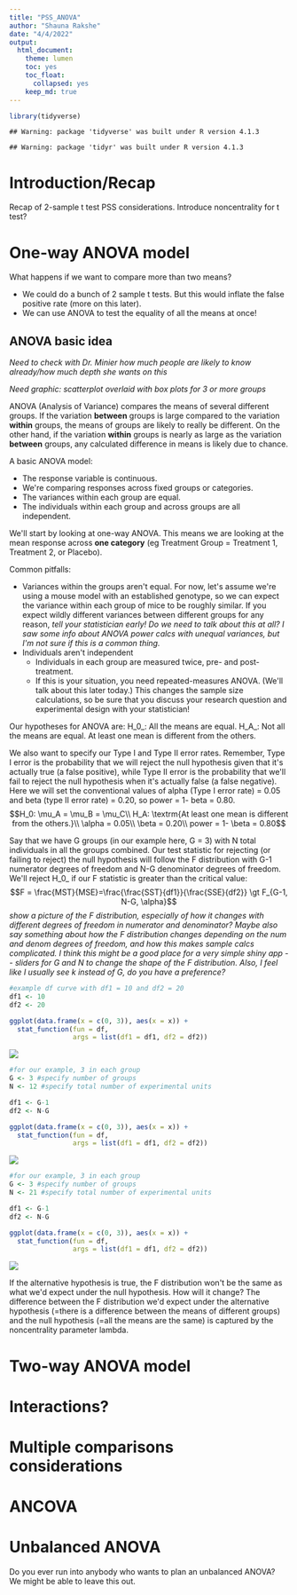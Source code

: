 ```yaml
---
title: "PSS_ANOVA"
author: "Shauna Rakshe"
date: "4/4/2022"
output: 
  html_document:
    theme: lumen
    toc: yes
    toc_float:
      collapsed: yes
    keep_md: true
---
```



```r
library(tidyverse)
```

```
## Warning: package 'tidyverse' was built under R version 4.1.3
```

```
## Warning: package 'tidyr' was built under R version 4.1.3
```

# Introduction/Recap

Recap of 2-sample t test PSS considerations.  Introduce noncentrality for t test?

# One-way ANOVA model

What happens if we want to compare more than two means?  
* We could do a bunch of 2 sample t tests. But this would inflate the false positive rate (more on this later).
* We can use ANOVA to test the equality of all the means at once!

## ANOVA basic idea

*Need to check with Dr. Minier how much people are likely to know already/how much depth she wants on this*

*Need graphic: scatterplot overlaid with box plots for 3 or more groups*

ANOVA (Analysis of Variance) compares the means of several different groups.  If the variation **between** groups is large compared to the variation **within** groups, the means of groups are likely to really be different.  On the other hand, if the variation **within** groups is nearly as large as the variation **between** groups, any calculated difference in means is likely due to chance.

A basic ANOVA model:
* The response variable is continuous.
* We're comparing responses across fixed groups or categories.
* The variances within each group are equal.
* The individuals within each group and across groups are all independent.

We'll start by looking at one-way ANOVA.  This means we are looking at the mean response across **one category** (eg Treatment Group = Treatment 1, Treatment 2, or Placebo).

Common pitfalls:
* Variances within the groups aren't equal. For now, let's assume we're using a mouse model with an established genotype, so we can expect the variance within each group of mice to be roughly similar.  If you expect wildly different variances between different groups for any reason, *tell your statistician early!* *Do we need to talk about this at all?  I saw some info about ANOVA power calcs with unequal variances, but I'm not sure if this is a common thing.*
* Individuals aren't independent
  * Individuals in each group are measured twice, pre- and post-treatment.
  * If this is your situation, you need repeated-measures ANOVA.  (We'll talk about this later today.) This changes the sample size calculations, so be sure that you discuss your research question and experimental design with your statistician!
  
Our hypotheses for ANOVA are:
H_0_: All the means are equal. 
H_A_: Not all the means are equal.  At least one mean is different from the others.

We also want to specify our Type I and Type II error rates.  Remember, Type I error is the probability that we will reject the null hypothesis given that it's actually true (a false positive), while Type II error is the probability that we'll fail to reject the null hypothesis when it's actually false (a false negative).  Here we will set the conventional values of alpha (Type I error rate) = 0.05 and beta (type II error rate) = 0.20, so power = 1- beta = 0.80.
$$H_0: \mu_A = \mu_B = \mu_C\\
H_A: \textrm{At least one mean is different from the others.}\\
\alpha = 0.05\\
\beta = 0.20\\
power = 1- \beta = 0.80$$

Say that we have G groups (in our example here, G = 3) with N total individuals in all the groups combined.  Our test statistic for rejecting (or failing to reject) the null hypothesis will follow the F distribution with G-1 numerator degrees of freedom and N-G denominator degrees of freedom.  We'll reject H_0_ if our F statistic is greater than the critical value:
$$F = \frac{MST}{MSE}=\frac{\frac{SST}{df1}}{\frac{SSE}{df2}} \gt F_{G-1, N-G, \alpha}$$
*show a picture of the F distribution, especially of how it changes with different degrees of freedom in numerator and denominator?  Maybe also say something about how the F distribution changes depending on the num and denom degrees of freedom, and how this makes sample calcs complicated. I think this might be a good place for a very simple shiny app -- sliders for G and N to change the shape of the F distribution.  Also, I feel like I usually see k instead of G, do you have a preference?*


```r
#example df curve with df1 = 10 and df2 = 20
df1 <- 10  
df2 <- 20 

ggplot(data.frame(x = c(0, 3)), aes(x = x)) + 
  stat_function(fun = df, 
                args = list(df1 = df1, df2 = df2))
```

![](PSS_ANOVA_files/figure-html/unnamed-chunk-1-1.png)<!-- -->

```r
#for our example, 3 in each group
G <- 3 #specify number of groups
N <- 12 #specify total number of experimental units

df1 <- G-1 
df2 <- N-G 

ggplot(data.frame(x = c(0, 3)), aes(x = x)) + 
  stat_function(fun = df, 
                args = list(df1 = df1, df2 = df2)) 
```

![](PSS_ANOVA_files/figure-html/unnamed-chunk-1-2.png)<!-- -->

```r
#for our example, 3 in each group
G <- 3 #specify number of groups
N <- 21 #specify total number of experimental units

df1 <- G-1 
df2 <- N-G 

ggplot(data.frame(x = c(0, 3)), aes(x = x)) + 
  stat_function(fun = df, 
                args = list(df1 = df1, df2 = df2))
```

![](PSS_ANOVA_files/figure-html/unnamed-chunk-1-3.png)<!-- -->



If the alternative hypothesis is true, the F distribution won't be the same as what we'd expect under the null hypothesis.  How will it change?  The difference between the F distribution we'd expect under the alternative hypothesis (=there is a difference between the means of different groups) and the null hypothesis (=all the means are the same) is captured by the noncentrality parameter lambda.





# Two-way ANOVA model

# Interactions?

# Multiple comparisons considerations

# ANCOVA

# Unbalanced ANOVA

Do you ever run into anybody who wants to plan an unbalanced ANOVA?  We might be able to leave this out.

